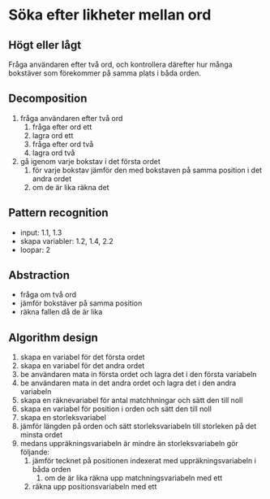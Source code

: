 # Söka efter likheter mellan ord

## Högt eller lågt

Fråga användaren efter två ord, och kontrollera därefter hur många bokstäver som förekommer på samma plats i båda orden. 

## Decomposition

1. fråga användaren efter två ord
    1. fråga efter ord ett
    2. lagra ord ett
    3. fråga efter ord två
    4. lagra ord två
2. gå igenom varje bokstav i det första ordet
    1. för varje bokstav jämför den med bokstaven på samma position i det andra ordet
    2. om de är lika räkna det

## Pattern recognition

* input: 1.1, 1.3
* skapa variabler: 1.2, 1.4, 2.2
* loopar: 2

## Abstraction

* fråga om två ord
* jämför bokstäver på samma position
* räkna fallen då de är lika

## Algorithm design

1. skapa en variabel för det första ordet
2. skapa en variabel för det andra ordet
3. be användaren mata in första ordet och lagra det i den första variabeln
4. be användaren mata in det andra ordet och lagra det i den andra variabeln
5. skapa en räknevariabel för antal matchhningar och sätt den till noll
6. skapa en variabel för position i orden och sätt den till noll
7. skapa en storleksvariabel
8. jämför längden på orden och sätt storleksvariabeln till storleken på det minsta ordet
9. medans uppräkningsvariabeln är mindre än storleksvariabeln gör följande:
    1. jämför tecknet på positionen indexerat med uppräkningsvariabeln i båda orden
        1. om de är lika räkna upp matchningsvariabeln med ett
    2. räkna upp positionsvariabeln med ett

